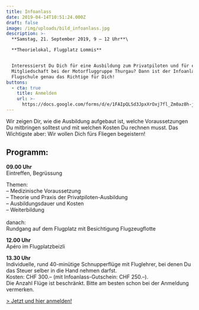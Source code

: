 ```yaml
---
title: Infoanlass
date: 2019-04-14T10:51:24.000Z
draft: false
image: /img/uploads/bild_infoanlass.jpg
description: >-
  **Samstag, 21. September 2019, 9 – 12 Uhr**\

  **Theorielokal, Flugplatz Lommis**


  Interessierst Du Dich für eine Ausbildung zum Privatpiloten und für eine
  Mitgliedschaft bei der Motorfluggruppe Thurgau? Dann ist der Infoanlass der
  Flugschule genau das Richtige für Dich!
buttons:
  - cta: true
    title: Anmelden
    url: >-
      https://docs.google.com/forms/d/e/1FAIpQLSd3JpxXrOxj7fl_Zm0az8h-jQsAsB1TOEE2-HsOPYoi29qRUw/viewform
---
```

Wir zeigen Dir, wie die Ausbildung aufgebaut ist, welche Voraussetzungen Du mitbringen solltest und mit welchen Kosten Du rechnen musst. Das Wichtigste aber: Wir wollen Dich fürs Fliegen begeistern!

## Programm:

**09.00 Uhr**\
Eintreffen, Begrüssung

Themen:\
– Medizinische Voraussetzung\
– Theorie und Praxis der Privatpiloten-Ausbildung\
– Ausbildungsdauer und Kosten\
– Weiterbildung\
\
danach:\
Rundgang auf dem Flugplatz mit Besichtigung Flugzeugflotte

**12.00 Uhr**\
Apéro im Flugplatzbeizli

**13.30 Uhr**\
Individuelle, rund 40-minütige Schnupperflüge mit Fluglehrer, bei denen Du das Steuer selber in die Hand nehmen darfst. \
Kosten: CHF 300.– (mit Infoanlass-Gutschein: CHF 250.–).\
Die Anzahl Flüge ist beschränkt. Bitte am besten schon bei der Anmeldung vermerken.

[\> Jetzt und hier anmelden!](https://docs.google.com/forms/d/e/1FAIpQLSd3JpxXrOxj7fl_Zm0az8h-jQsAsB1TOEE2-HsOPYoi29qRUw/viewform)
